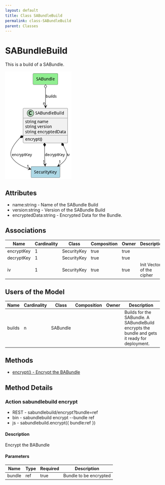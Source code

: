 ```yaml
---
layout: default
title: Class SABundleBuild
permalink: class-SABundleBuild
parent: Classes
---
```


# SABundleBuild

This is a build of a SABundle.

![Logical Diagram](./logical.png)

## Attributes

* name:string - Name of the SABundle Build
* version:string - Version of the SABundle Build
* encryptedData:string - Encrypted Data for the Bundle.


## Associations

| Name | Cardinality | Class | Composition | Owner | Description |
| --- | --- | --- | --- | --- | --- |
| encryptKey | 1 | SecurityKey | true | true |  |
| decryptKey | 1 | SecurityKey | true | true |  |
| iv | 1 | SecurityKey | true | true | Init Vector of the cipher |



## Users of the Model

| Name | Cardinality | Class | Composition | Owner | Description |
| --- | --- | --- | --- | --- | --- |
| builds | n | SABundle |  |  | Builds for the SABundle. A SABundleBuild encrypts the bundle and gets it ready for deployment. |





## Methods
* [encrypt() - Encrypt the BABundle](#action-encrypt)


<h2>Method Details</h2>
    
### Action sabundlebuild encrypt



* REST - sabundlebuild/encrypt?bundle=ref
* bin - sabundlebuild encrypt --bundle ref
* js - sabundlebuild.encrypt({ bundle:ref })

#### Description
Encrypt the BABundle

#### Parameters

| Name | Type | Required | Description |
|---|---|---|---|
| bundle | ref |true | Bundle to be encrypted |





